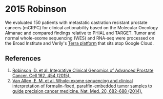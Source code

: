 # 2015 Robinson
We evaluated 150 patients with metastatic castration resistant prostate cancers (mCRPC) for clinical actionability based on the Molecular Oncology Almanac and compared findings relative to PHIAL and TARGET. Tumor and normal whole-exome sequencing (WES) and RNA-seq were processed on the Broad Institute and Verily's [Terra platform](https://app.terra.bio/) that sits atop Google Cloud. 


## References
1. [Robinson, D. et al. Integrative Clinical Genomics of Advanced Prostate Cancer. Cell 162, 454 (2015).](https://www.pnas.org/content/111/51/E5564)
2. [Van Allen, E. M. et al. Whole-exome sequencing and clinical interpretation of formalin-fixed, paraffin-embedded tumor samples to guide precision cancer medicine. Nat. Med. 20, 682–688 (2014).](https://www.nature.com/articles/nm.3559)